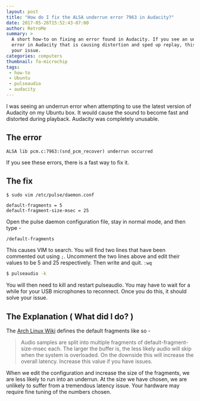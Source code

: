 ```yaml
---
layout: post
title: "How do I fix the ALSA underrun error 7963 in Audacity?"
date: 2017-05-26T15:52:43-07:00
author: RetroMe
summary: >
  A short how-to on fixing an error found in Audacity. If you see an underrun
  error in Audacity that is causing distortion and sped up replay, this may fix
  your issue.
categories: computers
thumbnail: fa-microchip
tags:
 - how-to
 - Ubuntu
 - pulseaudio
 - audacity
---
```


I was seeing an underrun error when attempting to use the latest version of
Audacity on my Ubuntu box. It would cause the sound to become fast and
distorted during playback. Audacity was completely unusable.

## The error

```
ALSA lib pcm.c:7963:(snd_pcm_recover) underrun occurred
```

If you see these errors, there is a fast way to fix it.

## The fix

``` bash
$ sudo vim /etc/pulse/daemon.conf
```

```
default-fragments = 5
default-fragment-size-msec = 25
```

Open the pulse daemon configuration file, stay in normal mode, and then type -

```
/default-fragments
```

This causes VIM to search. You will find two lines that have been commented out
using `;`. Uncomment the two lines above and edit their values to be 5 and 25
respectively. Then write and quit. `:wq` 

``` bash
$ pulseaudio -k
```

You will then need to kill and restart pulseaudio. You may have to wait for a
while for your USB microphones to reconnect. Once you do this, it should solve
your issue.

## The Explanation ( What did I do? )

The [Arch Linux Wiki][ArchLinuxWikiURL] defines the default fragments like so -

> Audio samples are split into multiple fragments of default-fragment-size-msec
> each. The larger the buffer is, the less likely audio will skip when the
> system is overloaded. On the downside this will increase the overall latency.
> Increase this value if you have issues.

When we edit the configuration and increase the size of the fragments, we are
less likely to run into an underrun. At the size we have chosen, we are
unlikely to suffer from a tremendous latency issue. Your hardware may require
fine tuning of the numbers chosen.

[ArchLinuxWikiURL]: https://wiki.archlinux.org/index.php/PulseAudio#Setting_the_default_fragment_number_and_buffer_size_in_PulseAudio 'A great database of information for Linux'
